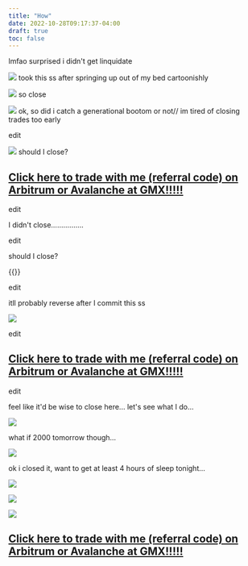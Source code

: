 ```yaml
---
title: "How"
date: 2022-10-28T09:17:37-04:00
draft: true
toc: false
---
```


lmfao surprised i didn't get linquidate  

![](/msedge_bYafMECGBj.png)
took this ss after springing up out of my bed cartoonishly  

![](/msedge_1xBRzdkyjq.png)
so close  

![](/msedge_ProUsRdyTl.png)
ok, so did i catch a generational bootom or not// im tired of closing trades too early  



edit


![](/msedge_ME9S8obDFu.png)
should I close?


## [Click here to trade with me (referral code) on Arbitrum or Avalanche at GMX!!!!!](https://share.gmx.io/api/s?id=krfwoao8sxwvp0pevyuo&ref=boro)



edit 

I didn't close................

edit  

should I close?  


{{<youtube xU8Pbsq6r5U>}}  

edit  

itll probably reverse after I commit this ss  

![](/msedge_2aWNCRX8uN.png)

edit  

## [Click here to trade with me (referral code) on Arbitrum or Avalanche at GMX!!!!!](https://share.gmx.io/api/s?id=krfwoao8sxwvp0pevyuo&ref=boro)


edit  

feel like it'd be wise to close here... let's see what I do...

![](/msedge_RC6XykYVBF.png)  

what if 2000 tomorrow though...  

![](https://www.tradingview.com/x/7NNopcY2/)

ok i closed it, want to get at least 4 hours of sleep tonight...  


![](/msedge_i6WEJAMSNS.png)  

![](/msedge_DYQ1zEjwO6.png)  

![](https://www.tradingview.com/x/TtJlgcGl/)  



## [Click here to trade with me (referral code) on Arbitrum or Avalanche at GMX!!!!!](https://share.gmx.io/api/s?id=krfwoao8sxwvp0pevyuo&ref=boro)
